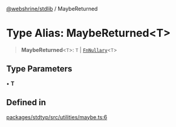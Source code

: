 [@webshrine/stdlib](../globals.md) / MaybeReturned

# Type Alias: MaybeReturned\<T\>

> **MaybeReturned**\<`T`\>: `T` \| [`FnNullary`](FnNullary.md)\<`T`\>

## Type Parameters

• **T**

## Defined in

[packages/stdtyp/src/utilities/maybe.ts:6](https://github.com/webshrine/webshrine/blob/0e16c5948921e0c95cce645760c4a8b0855b196b/packages/stdtyp/src/utilities/maybe.ts#L6)
